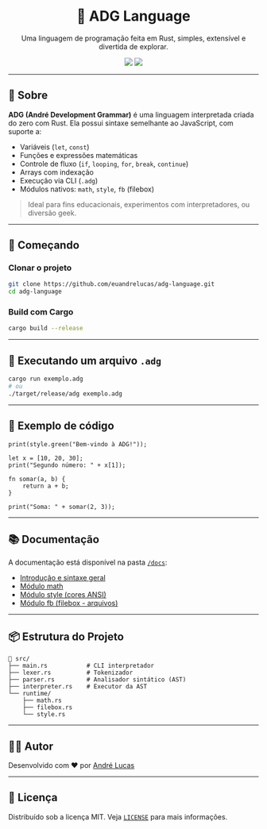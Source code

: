 <h1 align="center">🧠 ADG Language</h1>

<p align="center">
  Uma linguagem de programação feita em Rust, simples, extensível e divertida de explorar.
</p>

<p align="center">
  <a href="https://github.com/euandrelucas/adg-language"><img src="https://img.shields.io/badge/github-euandrelucas/adg--language-8b5cf6?style=for-the-badge&logo=github"></a>
  <a href="https://www.rust-lang.org/"><img src="https://img.shields.io/badge/made%20with-Rust-orange?style=for-the-badge&logo=rust"></a>
</p>

---

## 📌 Sobre

**ADG (André Development Grammar)** é uma linguagem interpretada criada do zero com Rust. Ela possui sintaxe semelhante ao JavaScript, com suporte a:

- Variáveis (`let`, `const`)
- Funções e expressões matemáticas
- Controle de fluxo (`if`, `looping`, `for`, `break`, `continue`)
- Arrays com indexação
- Execução via CLI (`.adg`)
- Módulos nativos: `math`, `style`, `fb` (filebox)

> Ideal para fins educacionais, experimentos com interpretadores, ou diversão geek.

---

## 🚀 Começando

### Clonar o projeto
```bash
git clone https://github.com/euandrelucas/adg-language.git
cd adg-language
```

### Build com Cargo

```bash
cargo build --release
```

---

## 🧪 Executando um arquivo `.adg`

```bash
cargo run exemplo.adg
# ou
./target/release/adg exemplo.adg
```

---

## 📄 Exemplo de código

```adg
print(style.green("Bem-vindo à ADG!"));

let x = [10, 20, 30];
print("Segundo número: " + x[1]);

fn somar(a, b) {
    return a + b;
}

print("Soma: " + somar(2, 3));
```

---

## 📚 Documentação

A documentação está disponível na pasta [`/docs`](./docs):

- [Introdução e sintaxe geral](./docs/README.md)
- [Módulo math](./docs/math.md)
- [Módulo style (cores ANSI)](./docs/style.md)
- [Módulo fb (filebox - arquivos)](./docs/fb.md)

---

## 📦 Estrutura do Projeto

```
📁 src/
├── main.rs           # CLI interpretador
├── lexer.rs          # Tokenizador
├── parser.rs         # Analisador sintático (AST)
├── interpreter.rs    # Executor da AST
└── runtime/
    ├── math.rs
    ├── filebox.rs
    └── style.rs
```

---

## 🧑‍💻 Autor

Desenvolvido com ❤️ por [André Lucas](https://github.com/euandrelucas)

---

## 🪪 Licença

Distribuído sob a licença MIT. Veja [`LICENSE`](./LICENSE) para mais informações.